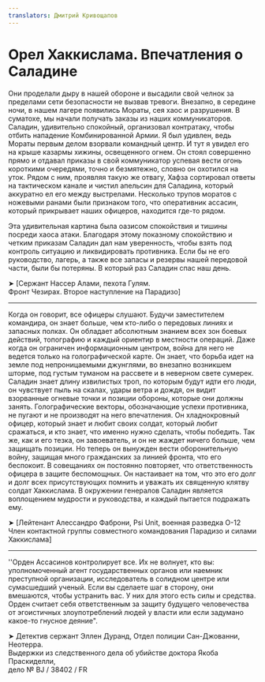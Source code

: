 ```yaml
---
translators: Дмитрий Кривощапов
---
```


# Орел Хаккислама. Впечатления о Саладине

Они проделали дыру в нашей обороне и высадили свой челнок за пределами сети безопасности не вызвав тревоги. Внезапно, в середине ночи, в нашем лагере появились Мораты, сея хаос и разрушения. В суматохе, мы начали получать заказы из наших коммуникаторов. Саладин, удивительно спокойный, организовал контратаку, чтобы отбить нападение Комбинированной Армии. Я был удивлен, ведь Мораты первым делом взорвали командный центр. И тут я увидел его на крыше казармы хижины, освещенного огнем. Он стоял совершенно прямо и отдавал приказы в свой коммуникатор успевая вести огонь короткими очередями, точно и безмятежно, словно он охотился на уток. Рядом с ним, проявляя такую же отвагу, Хафза сортировал ответы на тактическом канале и чистил апельсин для Саладина, который аккуратно ел его между выстрелами. Несколько трупов моратов с ножевыми ранами были признаком того, что оперативник ассасин, который прикрывает наших офицеров, находится где-то рядом.

Эта удивительная картина была оазисом спокойствия и тишины посреди хаоса атаки. Благодаря этому показному спокойствию и четким приказам Саладин дал нам уверенность, чтобы взять под контроль ситуацию и ликвидировать противника. Если бы не его руководство, лагерь, а также все запасы и резервы нашей передовой части, были бы потеряны. В который раз Саладин спас наш день.

➤ \[Сержант Нассер Алами, пехота Гулям.  
Фронт Чезирах. Второе наступление на Парадизо\]

---

Когда он говорит, все офицеры слушают. Будучи заместителем командира, он знает больше, чем кто-либо о передовых линиях и запасных полках. Он обладает абсолютным знанием всех зон боевых действий, топографию и каждый ориентир в местности операций. Даже когда он ограничен информационным центром, война для него не ведется только на голографической карте. Он знает, что борьба идет на земле под непроницаемыми джунглями, во внезапно возникшем шторме, под густым туманом на рассвете и в неверном свете сумерек. Саладин знает длину извилистых троп, по которым будут идти его люди, он чувствует пыль на скалах, удары ветра и дождя, он видит взорванные огневые точки и позиции обороны, которые они должны занять. Голографические векторы, обозначающие успехи противника, не пугают и не производят на него впечатления. Он хладнокровный офицер, который знает и любит своих солдат, который любит сражаться, и кто знает, что именно нужно сделать, чтобы победить. Так же, как и его тезка, он завоеватель, и он не жаждет ничего больше, чем защищать позиции. Но теперь он вынужден вести оборонительную войну, защищая много гражданских за линией фронта, что его беспокоит. В совещаниях он постоянно повторяет, что ответственность офицера в защите беспомощных. Он настаивает на том, что это его долг и долг всех присутствующих помнить и уважать их священную клятву солдат Хаккислама. В окружении генералов Саладин является воплощением мудрости и руководства, и каждый пытается подражать ему.

➤ \[Лейтенант Алессандро Фаброни, Psi Unit, военная разведка О-12  
Член контактной группы совместного командования Парадизо и силами Хаккислама\]

---

''Орден Ассасинов контролирует все. Их не волнует, кто вы: уполномоченный агент государственных органов или наемник преступной организации, исследователь в солидном центре или сумасшедший ученый. Если вы сделаете шаг в сторону, они вмешаются, чтобы устранить вас. У них для этого есть силы и средства. Орден считает себя ответственным за защиту будущего человечества от эгоистичных злоупотреблений людей у власти или если задумано какое-то гнусное деяние".

➤ Детектив сержант Эллен Дуранд, Отдел полиции Сан-Джованни, Неотерра.  
Выдержки из следственного дела об убийстве доктора Якоба Праскиделли,  
дело № BJ / 38402 / FR

